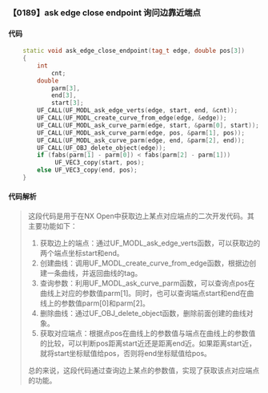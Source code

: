 ### 【0189】ask edge close endpoint 询问边靠近端点

#### 代码

```cpp
    static void ask_edge_close_endpoint(tag_t edge, double pos[3])  
    {  
        int  
            cnt;  
        double  
            parm[3],  
            end[3],  
            start[3];  
        UF_CALL(UF_MODL_ask_edge_verts(edge, start, end, &cnt));  
        UF_CALL(UF_MODL_create_curve_from_edge(edge, &edge));  
        UF_CALL(UF_MODL_ask_curve_parm(edge, start, &parm[0], start));  
        UF_CALL(UF_MODL_ask_curve_parm(edge, pos, &parm[1], pos));  
        UF_CALL(UF_MODL_ask_curve_parm(edge, end, &parm[2], end));  
        UF_CALL(UF_OBJ_delete_object(edge));  
        if (fabs(parm[1] - parm[0]) < fabs(parm[2] - parm[1]))  
             UF_VEC3_copy(start, pos);  
        else UF_VEC3_copy(end, pos);  
    }

```

#### 代码解析

> 这段代码是用于在NX Open中获取边上某点对应端点的二次开发代码。其主要功能如下：
>
> 1. 获取边上的端点：通过UF_MODL_ask_edge_verts函数，可以获取边的两个端点坐标start和end。
> 2. 创建曲线：调用UF_MODL_create_curve_from_edge函数，根据边创建一条曲线，并返回曲线的tag。
> 3. 查询参数：利用UF_MODL_ask_curve_parm函数，可以查询点pos在曲线上对应的参数值parm[1]。同时，也可以查询端点start和end在曲线上的参数值parm[0]和parm[2]。
> 4. 删除曲线：通过UF_OBJ_delete_object函数，删除前面创建的曲线对象。
> 5. 获取对应端点：根据点pos在曲线上的参数值与端点在曲线上的参数值的比较，可以判断pos距离start近还是距离end近。如果距离start近，就将start坐标赋值给pos，否则将end坐标赋值给pos。
>
> 总的来说，这段代码通过查询边上某点的参数值，实现了获取该点对应端点的功能。
>
